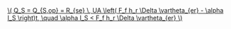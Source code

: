 <a href="/eco2_guide_center/1.%20ECO2%20Logic%20Guide/Hee1_Equation_List.html" class="equation-link" target="_blank" rel="noopener noreferrer">
  \( Q_S = Q_{S,op} = R_{se} \, UA \left( F_f h_r \Delta \vartheta_{er} - \alpha I_S \right)t, \quad \alpha I_S < F_f h_r \Delta \vartheta_{er} \)
</a>
